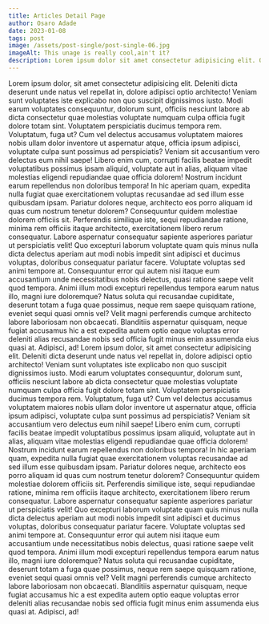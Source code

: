 ```yaml
---
title: Articles Detail Page
author: Osaro Adade
date: 2023-01-08
tags: post
image: /assets/post-single/post-single-06.jpg
imageAlt: This unage is really cool,ain't it?
description: Lorem ipsum dolor sit amet consectetur adipisicing elit. Officiis enim quisquam adipisci labore laudantium, sapiente aliquid accusantium dignissimos, eligendi tempore recusandae et, illo veniam vitae quas quos pariatur sequi odit.
---
```


Lorem ipsum dolor, sit amet consectetur adipisicing elit. Deleniti dicta deserunt unde natus vel repellat in, dolore adipisci optio architecto! Veniam sunt voluptates iste explicabo non quo suscipit dignissimos iusto.
Modi earum voluptates consequuntur, dolorum sunt, officiis nesciunt labore ab dicta consectetur quae molestias voluptate numquam culpa officia fugit dolore totam sint. Voluptatem perspiciatis ducimus tempora rem. Voluptatum, fuga ut?
Cum vel delectus accusamus voluptatem maiores nobis ullam dolor inventore ut aspernatur atque, officia ipsum adipisci, voluptate culpa sunt possimus ad perspiciatis? Veniam sit accusantium vero delectus eum nihil saepe!
Libero enim cum, corrupti facilis beatae impedit voluptatibus possimus ipsam aliquid, voluptate aut in alias, aliquam vitae molestias eligendi repudiandae quae officia dolorem! Nostrum incidunt earum repellendus non doloribus tempora!
In hic aperiam quam, expedita nulla fugiat quae exercitationem voluptas recusandae ad sed illum esse quibusdam ipsam. Pariatur dolores neque, architecto eos porro aliquam id quas cum nostrum tenetur dolorem?
Consequuntur quidem molestiae dolorem officiis sit. Perferendis similique iste, sequi repudiandae ratione, minima rem officiis itaque architecto, exercitationem libero rerum consequatur. Labore aspernatur consequatur sapiente asperiores pariatur ut perspiciatis velit!
Quo excepturi laborum voluptate quam quis minus nulla dicta delectus aperiam aut modi nobis impedit sint adipisci et ducimus voluptas, doloribus consequatur pariatur facere. Voluptate voluptas sed animi tempore at.
Consequuntur error qui autem nisi itaque eum accusantium unde necessitatibus nobis delectus, quasi ratione saepe velit quod tempora. Animi illum modi excepturi repellendus tempora earum natus illo, magni iure doloremque?
Natus soluta qui recusandae cupiditate, deserunt totam a fuga quae possimus, neque rem saepe quisquam ratione, eveniet sequi quasi omnis vel? Velit magni perferendis cumque architecto labore laboriosam non obcaecati.
Blanditiis aspernatur quisquam, neque fugiat accusamus hic a est expedita autem optio eaque voluptas error deleniti alias recusandae nobis sed officia fugit minus enim assumenda eius quasi at. Adipisci, ad!
Lorem ipsum dolor, sit amet consectetur adipisicing elit. Deleniti dicta deserunt unde natus vel repellat in, dolore adipisci optio architecto! Veniam sunt voluptates iste explicabo non quo suscipit dignissimos iusto.
Modi earum voluptates consequuntur, dolorum sunt, officiis nesciunt labore ab dicta consectetur quae molestias voluptate numquam culpa officia fugit dolore totam sint. Voluptatem perspiciatis ducimus tempora rem. Voluptatum, fuga ut?
Cum vel delectus accusamus voluptatem maiores nobis ullam dolor inventore ut aspernatur atque, officia ipsum adipisci, voluptate culpa sunt possimus ad perspiciatis? Veniam sit accusantium vero delectus eum nihil saepe!
Libero enim cum, corrupti facilis beatae impedit voluptatibus possimus ipsam aliquid, voluptate aut in alias, aliquam vitae molestias eligendi repudiandae quae officia dolorem! Nostrum incidunt earum repellendus non doloribus tempora!
In hic aperiam quam, expedita nulla fugiat quae exercitationem voluptas recusandae ad sed illum esse quibusdam ipsam. Pariatur dolores neque, architecto eos porro aliquam id quas cum nostrum tenetur dolorem?
Consequuntur quidem molestiae dolorem officiis sit. Perferendis similique iste, sequi repudiandae ratione, minima rem officiis itaque architecto, exercitationem libero rerum consequatur. Labore aspernatur consequatur sapiente asperiores pariatur ut perspiciatis velit!
Quo excepturi laborum voluptate quam quis minus nulla dicta delectus aperiam aut modi nobis impedit sint adipisci et ducimus voluptas, doloribus consequatur pariatur facere. Voluptate voluptas sed animi tempore at.
Consequuntur error qui autem nisi itaque eum accusantium unde necessitatibus nobis delectus, quasi ratione saepe velit quod tempora. Animi illum modi excepturi repellendus tempora earum natus illo, magni iure doloremque?
Natus soluta qui recusandae cupiditate, deserunt totam a fuga quae possimus, neque rem saepe quisquam ratione, eveniet sequi quasi omnis vel? Velit magni perferendis cumque architecto labore laboriosam non obcaecati.
Blanditiis aspernatur quisquam, neque fugiat accusamus hic a est expedita autem optio eaque voluptas error deleniti alias recusandae nobis sed officia fugit minus enim assumenda eius quasi at. Adipisci, ad!